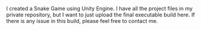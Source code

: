 I created a Snake Game using Unity Engine. I have all the project files in my private repository, but I want to just upload the final executable build here. 
If there is any issue in this build, please feel free to contact me.
